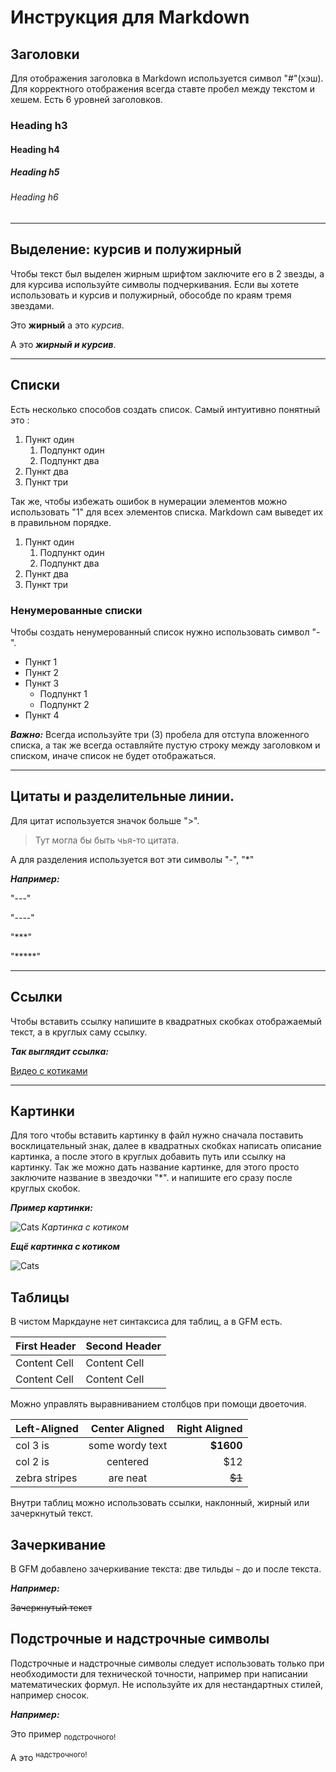 # **Инструкция для Markdown**

## Заголовки

Для отображения заголовка в Markdown используется символ "#"(хэш). 
Для корректного отображения всегда ставте пробел между текстом и хешем. Есть 6 уровней заголовков. 

### Heading h3

#### Heading h4

##### Heading h5

###### Heading h6

----

## Выделение: курсив и полужирный

Чтобы текст был выделен жирным шрифтом заключите его в 2 звезды, а для курсива
используйте символы подчеркивания. Если вы хотете использовать и курсив и полужирный,
обособде по краям тремя звездами. 

Это  **жирный** а это _курсив_.

А это  ***жирный и курсив***.

----

## Списки

Есть несколько способов создать список. Самый интуитивно понятный это :

1. Пункт один
   1. Подпункт один
   2. Подпункт два
2. Пункт два
3. Пункт три

Так же, чтобы избежать ошибок в нумерации элементов можно использовать "1"
для всех элементов списка. Markdown сам выведет их в правильном порядке.

1. Пункт один
   1. Подпункт один
   1. Подпункт два
1. Пункт два
1. Пункт три

### Ненумерованные списки 

Чтобы создать ненумерованный список нужно использовать символ "-".

- Пункт 1
- Пункт 2
- Пункт 3
   - Подпункт 1
   - Подпункт 2
- Пункт 4


***Важно:*** Всегда используйте три (3) пробела для отступа вложенного списка, а так же всегда
оставляйте пустую строку между заголовком и списком, иначе список не будет отображаться. 

----

##  Цитаты и разделительные линии. 

Для цитат используется значок больше ">".

> Тут могла бы быть чья-то цитата.

А для разделения используется вот эти символы "-", "*"

***Например:***

"---"

"----"

"***"

"*****"

----

## Ссылки

Чтобы вставить ссылку напишите в квадратных скобках отображаемый текст, а в круглых саму ссылку.

***Так выглядит ссылка:***

[Видео с котиками](https://youtu.be/-452p_9ESbM)

----

## Картинки

Для того чтобы вставить картинку в файл нужно сначала поставить восклицательный знак, далее в квадратных скобках написать описание картинка, а после этого в круглых добавить путь или ссылку на картинку. Так же можно дать название картинке, для этого просто заключите название в звездочки "*". и напишите его сразу после круглых скобок.


***Пример картинки:***

![Cats](https://cdn1.intermedia.ru/img/news_x400/357022.jpg) *Картинка с котиком*

***Ещё картинка с котиком***

![Cats](https://i.pinimg.com/originals/b1/cc/99/b1cc9987043f82eda1963ab8ba5d03c5.jpg)

## Таблицы

В чистом Маркдауне нет синтаксиса для таблиц, а в GFM есть.

First Header  | Second Header
------------- | -------------
Content Cell  | Content Cell
Content Cell  | Content Cell



Можно управлять выравниванием столбцов при помощи двоеточия.

| Left-Aligned  | Center Aligned  | Right Aligned |
|:------------- |:---------------:| -------------:|
| col 3 is      | some wordy text |     **$1600** |
| col 2 is      | centered        |         $12   |
| zebra stripes | are neat        |        ~~$1~~ |

Внутри таблиц можно использовать ссылки, наклонный, жирный или зачеркнутый текст.



## Зачеркивание 

В GFM добавлено зачеркивание текста: две тильды `~` до и после текста.

***Например:***

~~Зачеркнутый текст~~


## Подстрочные и надстрочные символы

Подстрочные и надстрочные символы следует использовать только при необходимости для технической точности, например при написании математических формул. Не используйте их для нестандартных стилей, например сносок.

***Например:***

Это пример  <sub>подстрочного!</sub>

А это <sup>надстрочного!</sup>
